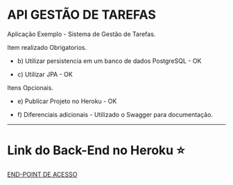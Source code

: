 
# API GESTÃO DE TAREFAS

Aplicação Exemplo - Sistema de Gestão de Tarefas.

Item realizado Obrigatorios.

- b) Utilizar persistencia em um banco de dados PostgreSQL - OK

- c) Utilizar JPA - OK

Itens Opcionais.

- e) Publicar Projeto no Heroku - OK

- f) Diferenciais adicionais - Utilizado o Swagger para documentação.

___________________________________________________________________________

# Link do Back-End no Heroku :star:

[END-POINT DE ACESSO](http://gestao-tarefas-api.herokuapp.com/gestao/swagger-ui/index.html?configUrl=/gestao/v3/api-docs/swagger-config)
